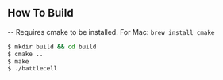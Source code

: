 

## How To Build
-- Requires cmake to be installed.
For Mac: `brew install cmake`

```bash
$ mkdir build && cd build
$ cmake ..
$ make
$ ./battlecell
```